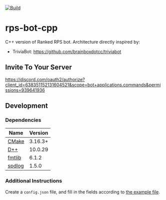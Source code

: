 [![Build](https://github.com/tarolling/rps-bot-cpp/actions/workflows/docker-image.yml/badge.svg)](https://github.com/tarolling/rps-bot-cpp/actions/workflows/docker-image.yml)

# rps-bot-cpp

C++ version of Ranked RPS bot. Architecture directly inspired by:

- TriviaBot: <https://github.com/brainboxdotcc/triviabot>

## Invite To Your Server

<https://discord.com/oauth2/authorize?client_id=638351152131604521&scope=bot+applications.commands&permissions=939641936>

## Development

### Dependencies

| Name | Version |
| ---- | ------- |
| [CMake](https://cmake.org/) | 3.16.3+ |
| [D++](https://github.com/brainboxdotcc/DPP) | 10.0.29 |
| [fmtlib](https://github.com/fmtlib/fmt) | 6.1.2 |
| [spdlog](https://github.com/gabime/spdlog) | 1.5.0 |

### Additional Instructions

Create a `config.json` file, and fill in the fields according to [the example file](example-config.json).
